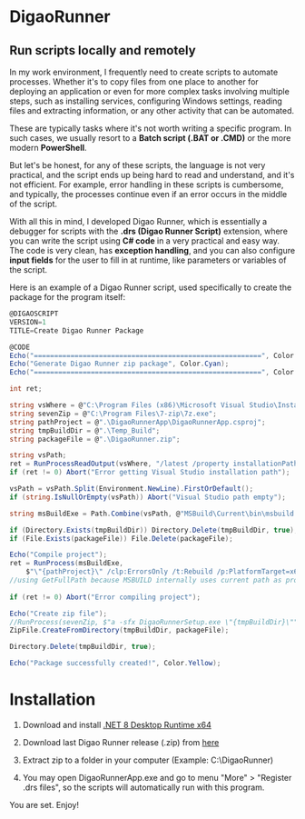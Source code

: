 # DigaoRunner

## Run scripts locally and remotely

In my work environment, I frequently need to create scripts to automate processes. Whether it's to copy files from one place to another for deploying an application or even for more complex tasks involving multiple steps, such as installing services, configuring Windows settings, reading files and extracting information, or any other activity that can be automated.

These are typically tasks where it's not worth writing a specific program. In such cases, we usually resort to a **Batch script (.BAT or .CMD)** or the more modern **PowerShell**.

But let's be honest, for any of these scripts, the language is not very practical, and the script ends up being hard to read and understand, and it's not efficient. For example, error handling in these scripts is cumbersome, and typically, the processes continue even if an error occurs in the middle of the script.

With all this in mind, I developed Digao Runner, which is essentially a debugger for scripts with the **.drs (Digao Runner Script)** extension, where you can write the script using **C# code** in a very practical and easy way. The code is very clean, has **exception handling**, and you can also configure **input fields** for the user to fill in at runtime, like parameters or variables of the script.

Here is an example of a Digao Runner script, used specifically to create the package for the program itself:

```csharp
@DIGAOSCRIPT
VERSION=1
TITLE=Create Digao Runner Package

@CODE
Echo("========================================================", Color.Cyan);
Echo("Generate Digao Runner zip package", Color.Cyan);
Echo("========================================================", Color.Cyan);

int ret;

string vsWhere = @"C:\Program Files (x86)\Microsoft Visual Studio\Installer\vswhere.exe";
string sevenZip = @"C:\Program Files\7-zip\7z.exe";
string pathProject = @".\DigaoRunnerApp\DigaoRunnerApp.csproj";
string tmpBuildDir = @".\Temp_Build";
string packageFile = @".\DigaoRunner.zip";

string vsPath;
ret = RunProcessReadOutput(vsWhere, "/latest /property installationPath", ref vsPath);
if (ret != 0) Abort("Error getting Visual Studio installation path");

vsPath = vsPath.Split(Environment.NewLine).FirstOrDefault();
if (string.IsNullOrEmpty(vsPath)) Abort("Visual Studio path empty");

string msBuildExe = Path.Combine(vsPath, @"MSBuild\Current\bin\msbuild.exe");

if (Directory.Exists(tmpBuildDir)) Directory.Delete(tmpBuildDir, true);
if (File.Exists(packageFile)) File.Delete(packageFile);

Echo("Compile project");
ret = RunProcess(msBuildExe, 
	$"\"{pathProject}\" /clp:ErrorsOnly /t:Rebuild /p:PlatformTarget=x64 /p:Configuration=Release /p:OutputPath=\"{Path.GetFullPath(tmpBuildDir)}\"");
//using GetFullPath because MSBUILD internally uses current path as project folder path
	
if (ret != 0) Abort("Error compiling project");

Echo("Create zip file");
//RunProcess(sevenZip, $"a -sfx DigaoRunnerSetup.exe \"{tmpBuildDir}\"");
ZipFile.CreateFromDirectory(tmpBuildDir, packageFile);

Directory.Delete(tmpBuildDir, true);

Echo("Package successfully created!", Color.Yellow);

```

# Installation

1. Download and install [.NET 8 Desktop Runtime x64](https://dotnet.microsoft.com/en-us/download/dotnet/8.0)

2. Download last Digao Runner release (.zip) from [here](https://github.com/digao-dalpiaz/DigaoRunner/releases/latest)

3. Extract zip to a folder in your computer (Example: C:\DigaoRunner)

4. You may open DigaoRunnerApp.exe and go to menu "More" > "Register .drs files", so the scripts will automatically run with this program.

You are set. Enjoy!
